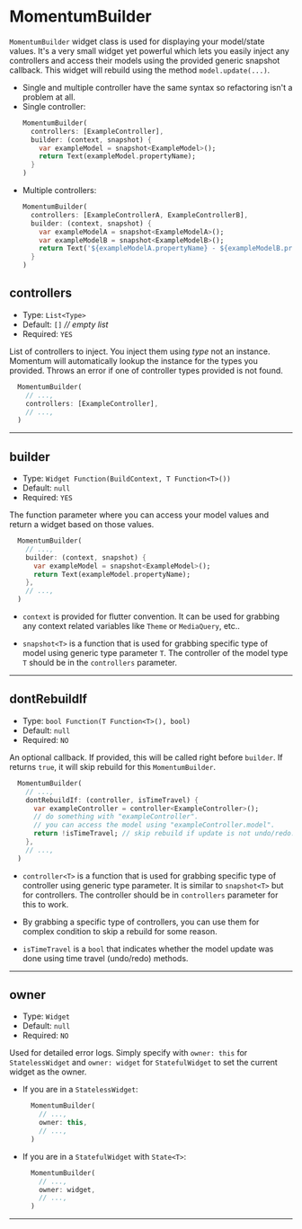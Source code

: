 # MomentumBuilder
`MomentumBuilder` widget class is used for displaying your model/state values. It's a very small widget yet powerful which lets you easily inject any controllers and access their models using the provided generic snapshot callback. This widget will rebuild using the method `model.update(...)`.
- Single and multiple controller have the same syntax so refactoring isn't a problem at all.
- Single controller:
  ```dart
  MomentumBuilder(
    controllers: [ExampleController],
    builder: (context, snapshot) {
      var exampleModel = snapshot<ExampleModel>();
      return Text(exampleModel.propertyName);
    }
  )
  ```
- Multiple controllers:
  ```dart
  MomentumBuilder(
    controllers: [ExampleControllerA, ExampleControllerB],
    builder: (context, snapshot) {
      var exampleModelA = snapshot<ExampleModelA>();
      var exampleModelB = snapshot<ExampleModelB>();
      return Text('${exampleModelA.propertyName} - ${exampleModelB.propertyName}');
    }
  )
  ```

## controllers
- Type: `List<Type>`
- Default: `[]` *// empty list*
- Required: `YES`

List of controllers to inject. You inject them using *type* not an instance. Momentum will automatically lookup the instance for the types you provided. Throws an error if one of controller types provided is not found.
  ```dart
    MomentumBuilder(
      // ...,
      controllers: [ExampleController],
      // ...,
    )
  ```

<hr>

## builder
- Type: `Widget Function(BuildContext, T Function<T>())`
- Default: `null`
- Required: `YES`

The function parameter where you can access your model values and return a widget based on those values.

```dart
  MomentumBuilder(
    // ...,
    builder: (context, snapshot) {
      var exampleModel = snapshot<ExampleModel>();
      return Text(exampleModel.propertyName);
    },
    // ...,
  )
```
  - `context` is provided for flutter convention. It can be used for grabbing any context related variables like `Theme` or `MediaQuery`, etc..

  - `snapshot<T>` is a function that is used for grabbing specific type of model using generic type parameter `T`. The controller of the model type `T` should be in the `controllers` parameter.

<hr>

## dontRebuildIf
- Type: `bool Function(T Function<T>(), bool)`
- Default: `null`
- Required: `NO`

An optional callback. If provided, this will be called right before `builder`. If returns `true`, it will skip rebuild for this `MomentumBuilder`.

```dart
  MomentumBuilder(
    // ...,
    dontRebuildIf: (controller, isTimeTravel) {
      var exampleController = controller<ExampleController>();
      // do something with "exampleController".
      // you can access the model using "exampleController.model".
      return !isTimeTravel; // skip rebuild if update is not undo/redo.
    },
    // ...,
  )
```
  - `controller<T>` is a function that is used for grabbing specific type of controller using generic type parameter. It is similar to `snapshot<T>` but for controllers. The controller should be in `controllers` parameter for this to work.

  - By grabbing a specific type of controllers, you can use them for complex condition to skip a rebuild for some reason.

  - `isTimeTravel` is a `bool` that indicates whether the model update was done using time travel (undo/redo) methods.

<hr>

## owner
- Type: `Widget`
- Default: `null`
- Required: `NO`

Used for detailed error logs. Simply specify with `owner: this` for `StatelessWidget` and `owner: widget` for `StatefulWidget` to set the current widget as the owner.
  - If you are in a `StatelessWidget`:
    ```dart
      MomentumBuilder(
        // ...,
        owner: this,
        // ...,
      )
    ```
  - If you are in a `StatefulWidget` with `State<T>`:
    ```dart
      MomentumBuilder(
        // ...,
        owner: widget,
        // ...,
      )
    ```

<hr>
